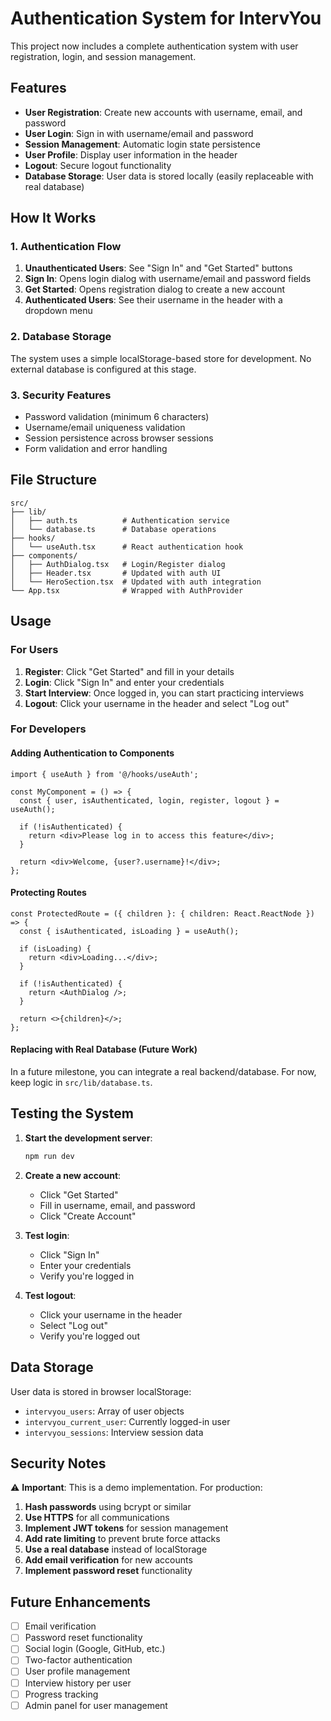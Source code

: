 # Authentication System for IntervYou

This project now includes a complete authentication system with user registration, login, and session management.

## Features

- **User Registration**: Create new accounts with username, email, and password
- **User Login**: Sign in with username/email and password
- **Session Management**: Automatic login state persistence
- **User Profile**: Display user information in the header
- **Logout**: Secure logout functionality
- **Database Storage**: User data is stored locally (easily replaceable with real database)

## How It Works

### 1. Authentication Flow

1. **Unauthenticated Users**: See "Sign In" and "Get Started" buttons
2. **Sign In**: Opens login dialog with username/email and password fields
3. **Get Started**: Opens registration dialog to create a new account
4. **Authenticated Users**: See their username in the header with a dropdown menu

### 2. Database Storage

The system uses a simple localStorage-based store for development. No external database is configured at this stage.

### 3. Security Features

- Password validation (minimum 6 characters)
- Username/email uniqueness validation
- Session persistence across browser sessions
- Form validation and error handling

## File Structure

```
src/
├── lib/
│   ├── auth.ts          # Authentication service
│   └── database.ts      # Database operations
├── hooks/
│   └── useAuth.tsx      # React authentication hook
├── components/
│   ├── AuthDialog.tsx   # Login/Register dialog
│   ├── Header.tsx       # Updated with auth UI
│   └── HeroSection.tsx  # Updated with auth integration
└── App.tsx              # Wrapped with AuthProvider
```

## Usage

### For Users

1. **Register**: Click "Get Started" and fill in your details
2. **Login**: Click "Sign In" and enter your credentials
3. **Start Interview**: Once logged in, you can start practicing interviews
4. **Logout**: Click your username in the header and select "Log out"

### For Developers

#### Adding Authentication to Components

```tsx
import { useAuth } from '@/hooks/useAuth';

const MyComponent = () => {
  const { user, isAuthenticated, login, register, logout } = useAuth();
  
  if (!isAuthenticated) {
    return <div>Please log in to access this feature</div>;
  }
  
  return <div>Welcome, {user?.username}!</div>;
};
```

#### Protecting Routes

```tsx
const ProtectedRoute = ({ children }: { children: React.ReactNode }) => {
  const { isAuthenticated, isLoading } = useAuth();
  
  if (isLoading) {
    return <div>Loading...</div>;
  }
  
  if (!isAuthenticated) {
    return <AuthDialog />;
  }
  
  return <>{children}</>;
};
```

#### Replacing with Real Database (Future Work)

In a future milestone, you can integrate a real backend/database. For now, keep logic in `src/lib/database.ts`.

## Testing the System

1. **Start the development server**:
   ```bash
   npm run dev
   ```

2. **Create a new account**:
   - Click "Get Started"
   - Fill in username, email, and password
   - Click "Create Account"

3. **Test login**:
   - Click "Sign In"
   - Enter your credentials
   - Verify you're logged in

4. **Test logout**:
   - Click your username in the header
   - Select "Log out"
   - Verify you're logged out

## Data Storage

User data is stored in browser localStorage:
- `intervyou_users`: Array of user objects
- `intervyou_current_user`: Currently logged-in user
- `intervyou_sessions`: Interview session data

## Security Notes

⚠️ **Important**: This is a demo implementation. For production:

1. **Hash passwords** using bcrypt or similar
2. **Use HTTPS** for all communications
3. **Implement JWT tokens** for session management
4. **Add rate limiting** to prevent brute force attacks
5. **Use a real database** instead of localStorage
6. **Add email verification** for new accounts
7. **Implement password reset** functionality

## Future Enhancements

- [ ] Email verification
- [ ] Password reset functionality
- [ ] Social login (Google, GitHub, etc.)
- [ ] Two-factor authentication
- [ ] User profile management
- [ ] Interview history per user
- [ ] Progress tracking
- [ ] Admin panel for user management
